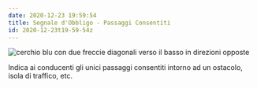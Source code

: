 ```yaml
---
date: 2020-12-23 19:59:54
title: Segnale d'Obbligo - Passaggi Consentiti
id: 2020-12-23t19-59-54z
---
```


![cerchio blu con due freccie diagonali verso il basso in direzioni
opposte](./images/passaggi-consentiti.png)

Indica ai conducenti gli unici passaggi consentiti intorno ad un ostacolo, isola
di traffico, etc.
